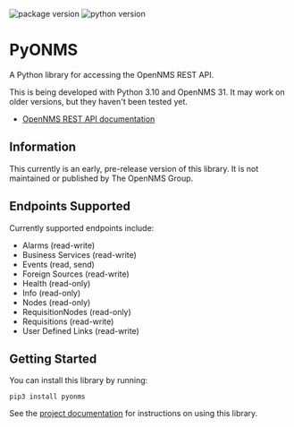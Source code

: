 ![package version](https://img.shields.io/pypi/v/pyonms)
![python version](https://img.shields.io/pypi/pyversions/pyonms)

# PyONMS

A Python library for accessing the OpenNMS REST API.

This is being developed with Python 3.10 and OpenNMS 31.
It may work on older versions, but they haven't been tested yet.

- [OpenNMS REST API documentation](https://docs.opennms.com/horizon/31/development/rest/rest-api.html)

## Information

This currently is an early, pre-release version of this library.
It is not maintained or published by The OpenNMS Group.


## Endpoints Supported

Currently supported endpoints include:

* Alarms (read-write)
* Business Services (read-write)
* Events (read, send)
* Foreign Sources (read-write)
* Health (read-only)
* Info (read-only)
* Nodes (read-only)
* RequisitionNodes (read-only)
* Requisitions (read-write)
* User Defined Links (read-write)

## Getting Started

You can install this library by running:

```
pip3 install pyonms
```

See the [project documentation](https://mmahacek.github.io/PyONMS/) for instructions on using this library.
